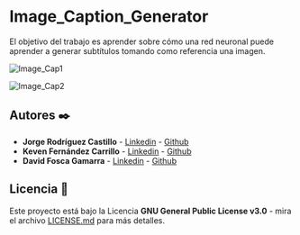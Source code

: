 # Image_Caption_Generator

El objetivo del trabajo es aprender sobre cómo una red neuronal puede aprender a generar subtítulos tomando como referencia una imagen.

![Image_Cap1](https://user-images.githubusercontent.com/63430874/92873252-76c94000-f3cc-11ea-96f5-1e259b4290b9.jpg)

![Image_Cap2](https://user-images.githubusercontent.com/63430874/92873631-df182180-f3cc-11ea-83f7-ba15ce77a001.jpg)

## Autores ✒️

* **Jorge Rodríguez Castillo** - [Linkedin](https://www.linkedin.com/in/jorge-rodr%C3%ADguez-castillo/) - [Github](https://github.com/jjrodcast)
* **Keven Fernández Carrillo** - [Linkedin](https://www.linkedin.com/in/keven-fern%C3%A1ndez-carrillo-50b07aa2/) - [Github](https://github.com/KevenRFC)
* **David Fosca Gamarra** - [Linkedin](https://www.linkedin.com/in/davidfoscagamarra/) - [Github](https://github.com/DavidFosca)
## Licencia 📄

Este proyecto está bajo la Licencia **GNU General Public License v3.0** - mira el archivo [LICENSE.md](LICENSE.md) para más detalles.
